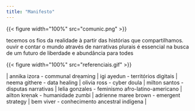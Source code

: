 ```yaml
---
title: "Manifesto"
---
```


{{< figure width="100%" src="comunic.png" >}}

tecemos os fios da realidade à partir das histórias que compartilhamos. ouvir e contar o mundo através de narrativas plurais é essencial na busca de um futuro de liberdade e abundância para todes

{{< figure width="100%" src="referenciais.gif" >}}

| annika izora - communal dreaming | igi ayedun - territórios digitais | neema githere - data healing | olivia ross - cyber doula | milton santos - disputas narrativas | lelia gonzales - feminismo afro-latino-americano | ailton krenak - humanidade zumbi | adrienne maree brown - emergent strategy | bem viver - conhecimento ancestral indígena |